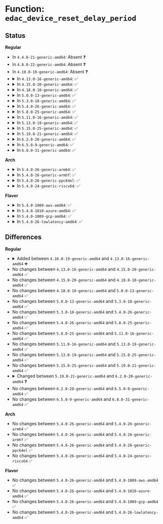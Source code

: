 # Function: <code>edac_device_reset_delay_period</code>

## Status
<b>Regular</b>
<ul>
<li>
In <code>4.4.0-21-generic-amd64</code>: Absent ❓
</li>
<li>
In <code>4.8.0-22-generic-amd64</code>: Absent ❓
</li>
<li>
In <code>4.10.0-19-generic-amd64</code>: Absent ❓
</li>
<li>
<details>
<summary>In <code>4.13.0-16-generic-amd64</code>: ✅</summary>

```c
void edac_device_reset_delay_period(struct edac_device_ctl_info * edac_dev, long unsigned int value)
```

```json
{
  "name": "edac_device_reset_delay_period",
  "collision_type": "Unique Global",
  "inline_type": "No",
  "funcs": [
    {
      "addr": 18446744071586570704,
      "name": "edac_device_reset_delay_period",
      "external": true,
      "loc": "drivers/edac/edac_device.c:426",
      "file": "drivers/edac/edac_device.c",
      "inline": "seen, unknown",
      "caller_inline": [],
      "caller_func": [
        "drivers/edac/edac_device_sysfs.c:edac_device_ctl_poll_msec_store"
      ]
    }
  ],
  "symbols": [
    {
      "addr": 18446744071586570704,
      "name": "edac_device_reset_delay_period",
      "section": ".text",
      "bind": "STB_GLOBAL",
      "size": 71
    }
  ]
}
```
</details>
</li>
<li>
<details>
<summary>In <code>4.15.0-20-generic-amd64</code>: ✅</summary>

```c
void edac_device_reset_delay_period(struct edac_device_ctl_info * edac_dev, long unsigned int value)
```

```json
{
  "name": "edac_device_reset_delay_period",
  "collision_type": "Unique Global",
  "inline_type": "No",
  "funcs": [
    {
      "addr": 18446744071587037744,
      "name": "edac_device_reset_delay_period",
      "external": true,
      "loc": "drivers/edac/edac_device.c:426",
      "file": "drivers/edac/edac_device.c",
      "inline": "seen, unknown",
      "caller_inline": [],
      "caller_func": [
        "drivers/edac/edac_device_sysfs.c:edac_device_ctl_poll_msec_store"
      ]
    }
  ],
  "symbols": [
    {
      "addr": 18446744071587037744,
      "name": "edac_device_reset_delay_period",
      "section": ".text",
      "bind": "STB_GLOBAL",
      "size": 71
    }
  ]
}
```
</details>
</li>
<li>
<details>
<summary>In <code>4.18.0-10-generic-amd64</code>: ✅</summary>

```c
void edac_device_reset_delay_period(struct edac_device_ctl_info * edac_dev, long unsigned int value)
```

```json
{
  "name": "edac_device_reset_delay_period",
  "collision_type": "Unique Global",
  "inline_type": "No",
  "funcs": [
    {
      "addr": 18446744071587335760,
      "name": "edac_device_reset_delay_period",
      "external": true,
      "loc": "drivers/edac/edac_device.c:426",
      "file": "drivers/edac/edac_device.c",
      "inline": "seen, unknown",
      "caller_inline": [],
      "caller_func": [
        "drivers/edac/edac_device_sysfs.c:edac_device_ctl_poll_msec_store"
      ]
    }
  ],
  "symbols": [
    {
      "addr": 18446744071587335760,
      "name": "edac_device_reset_delay_period",
      "section": ".text",
      "bind": "STB_GLOBAL",
      "size": 71
    }
  ]
}
```
</details>
</li>
<li>
<details>
<summary>In <code>5.0.0-13-generic-amd64</code>: ✅</summary>

```c
void edac_device_reset_delay_period(struct edac_device_ctl_info * edac_dev, long unsigned int value)
```

```json
{
  "name": "edac_device_reset_delay_period",
  "collision_type": "Unique Global",
  "inline_type": "No",
  "funcs": [
    {
      "addr": 18446744071587514096,
      "name": "edac_device_reset_delay_period",
      "external": true,
      "loc": "drivers/edac/edac_device.c:426",
      "file": "drivers/edac/edac_device.c",
      "inline": "seen, unknown",
      "caller_inline": [],
      "caller_func": [
        "drivers/edac/edac_device_sysfs.c:edac_device_ctl_poll_msec_store"
      ]
    }
  ],
  "symbols": [
    {
      "addr": 18446744071587514096,
      "name": "edac_device_reset_delay_period",
      "section": ".text",
      "bind": "STB_GLOBAL",
      "size": 71
    }
  ]
}
```
</details>
</li>
<li>
<details>
<summary>In <code>5.3.0-18-generic-amd64</code>: ✅</summary>

```c
void edac_device_reset_delay_period(struct edac_device_ctl_info * edac_dev, long unsigned int value)
```

```json
{
  "name": "edac_device_reset_delay_period",
  "collision_type": "Unique Global",
  "inline_type": "No",
  "funcs": [
    {
      "addr": 18446744071587787952,
      "name": "edac_device_reset_delay_period",
      "external": true,
      "loc": "drivers/edac/edac_device.c:426",
      "file": "drivers/edac/edac_device.c",
      "inline": "seen, unknown",
      "caller_inline": [],
      "caller_func": [
        "drivers/edac/edac_device_sysfs.c:edac_device_ctl_poll_msec_store"
      ]
    }
  ],
  "symbols": [
    {
      "addr": 18446744071587787952,
      "name": "edac_device_reset_delay_period",
      "section": ".text",
      "bind": "STB_GLOBAL",
      "size": 74
    }
  ]
}
```
</details>
</li>
<li>
<details>
<summary>In <code>5.4.0-26-generic-amd64</code>: ✅</summary>

```c
void edac_device_reset_delay_period(struct edac_device_ctl_info * edac_dev, long unsigned int value)
```

```json
{
  "name": "edac_device_reset_delay_period",
  "collision_type": "Unique Global",
  "inline_type": "No",
  "funcs": [
    {
      "addr": 18446744071587992688,
      "name": "edac_device_reset_delay_period",
      "external": true,
      "loc": "drivers/edac/edac_device.c:426",
      "file": "drivers/edac/edac_device.c",
      "inline": "seen, unknown",
      "caller_inline": [],
      "caller_func": [
        "drivers/edac/edac_device_sysfs.c:edac_device_ctl_poll_msec_store"
      ]
    }
  ],
  "symbols": [
    {
      "addr": 18446744071587992688,
      "name": "edac_device_reset_delay_period",
      "section": ".text",
      "bind": "STB_GLOBAL",
      "size": 74
    }
  ]
}
```
</details>
</li>
<li>
<details>
<summary>In <code>5.8.0-25-generic-amd64</code>: ✅</summary>

```c
void edac_device_reset_delay_period(struct edac_device_ctl_info * edac_dev, long unsigned int value)
```

```json
{
  "name": "edac_device_reset_delay_period",
  "collision_type": "Unique Global",
  "inline_type": "No",
  "funcs": [
    {
      "addr": 18446744071588846928,
      "name": "edac_device_reset_delay_period",
      "external": true,
      "loc": "drivers/edac/edac_device.c:426",
      "file": "drivers/edac/edac_device.c",
      "inline": "seen, unknown",
      "caller_inline": [],
      "caller_func": [
        "drivers/edac/edac_device_sysfs.c:edac_device_ctl_poll_msec_store"
      ]
    }
  ],
  "symbols": [
    {
      "addr": 18446744071588846928,
      "name": "edac_device_reset_delay_period",
      "section": ".text",
      "bind": "STB_GLOBAL",
      "size": 74
    }
  ]
}
```
</details>
</li>
<li>
<details>
<summary>In <code>5.11.0-16-generic-amd64</code>: ✅</summary>

```c
void edac_device_reset_delay_period(struct edac_device_ctl_info * edac_dev, long unsigned int value)
```

```json
{
  "name": "edac_device_reset_delay_period",
  "collision_type": "Unique Global",
  "inline_type": "No",
  "funcs": [
    {
      "addr": 18446744071588862656,
      "name": "edac_device_reset_delay_period",
      "external": true,
      "loc": "drivers/edac/edac_device.c:426",
      "file": "drivers/edac/edac_device.c",
      "inline": "seen, unknown",
      "caller_inline": [],
      "caller_func": [
        "drivers/edac/edac_device_sysfs.c:edac_device_ctl_poll_msec_store"
      ]
    }
  ],
  "symbols": [
    {
      "addr": 18446744071588862656,
      "name": "edac_device_reset_delay_period",
      "section": ".text",
      "bind": "STB_GLOBAL",
      "size": 74
    }
  ]
}
```
</details>
</li>
<li>
<details>
<summary>In <code>5.13.0-19-generic-amd64</code>: ✅</summary>

```c
void edac_device_reset_delay_period(struct edac_device_ctl_info * edac_dev, long unsigned int value)
```

```json
{
  "name": "edac_device_reset_delay_period",
  "collision_type": "Unique Global",
  "inline_type": "No",
  "funcs": [
    {
      "addr": 18446744071588749648,
      "name": "edac_device_reset_delay_period",
      "external": true,
      "loc": "drivers/edac/edac_device.c:426",
      "file": "drivers/edac/edac_device.c",
      "inline": "seen, unknown",
      "caller_inline": [],
      "caller_func": [
        "drivers/edac/edac_device_sysfs.c:edac_device_ctl_poll_msec_store"
      ]
    }
  ],
  "symbols": [
    {
      "addr": 18446744071588749648,
      "name": "edac_device_reset_delay_period",
      "section": ".text",
      "bind": "STB_GLOBAL",
      "size": 74
    }
  ]
}
```
</details>
</li>
<li>
<details>
<summary>In <code>5.15.0-25-generic-amd64</code>: ✅</summary>

```c
void edac_device_reset_delay_period(struct edac_device_ctl_info * edac_dev, long unsigned int value)
```

```json
{
  "name": "edac_device_reset_delay_period",
  "collision_type": "Unique Global",
  "inline_type": "No",
  "funcs": [
    {
      "addr": 18446744071589441024,
      "name": "edac_device_reset_delay_period",
      "external": true,
      "loc": "drivers/edac/edac_device.c:426",
      "file": "drivers/edac/edac_device.c",
      "inline": "seen, unknown",
      "caller_inline": [],
      "caller_func": [
        "drivers/edac/edac_device_sysfs.c:edac_device_ctl_poll_msec_store"
      ]
    }
  ],
  "symbols": [
    {
      "addr": 18446744071589441024,
      "name": "edac_device_reset_delay_period",
      "section": ".text",
      "bind": "STB_GLOBAL",
      "size": 74
    }
  ]
}
```
</details>
</li>
<li>
<details>
<summary>In <code>5.19.0-21-generic-amd64</code>: ✅</summary>

```c
void edac_device_reset_delay_period(struct edac_device_ctl_info * edac_dev, long unsigned int value)
```

```json
{
  "name": "edac_device_reset_delay_period",
  "collision_type": "Unique Global",
  "inline_type": "No",
  "funcs": [
    {
      "addr": 18446744071590919152,
      "name": "edac_device_reset_delay_period",
      "external": true,
      "loc": "drivers/edac/edac_device.c:396",
      "file": "drivers/edac/edac_device.c",
      "inline": "seen, unknown",
      "caller_inline": [],
      "caller_func": [
        "drivers/edac/edac_device_sysfs.c:edac_device_ctl_poll_msec_store"
      ]
    }
  ],
  "symbols": [
    {
      "addr": 18446744071590919152,
      "name": "edac_device_reset_delay_period",
      "section": ".text",
      "bind": "STB_GLOBAL",
      "size": 84
    }
  ]
}
```
</details>
</li>
<li>
<details>
<summary>In <code>6.2.0-20-generic-amd64</code>: ✅</summary>

```c
void edac_device_reset_delay_period(struct edac_device_ctl_info * edac_dev, long unsigned int msec)
```

```json
{
  "name": "edac_device_reset_delay_period",
  "collision_type": "Unique Global",
  "inline_type": "No",
  "funcs": [
    {
      "addr": 18446744071592617984,
      "name": "edac_device_reset_delay_period",
      "external": true,
      "loc": "drivers/edac/edac_device.c:399",
      "file": "drivers/edac/edac_device.c",
      "inline": "seen, unknown",
      "caller_inline": [],
      "caller_func": [
        "drivers/edac/edac_device_sysfs.c:edac_device_ctl_poll_msec_store"
      ]
    }
  ],
  "symbols": [
    {
      "addr": 18446744071592617984,
      "name": "edac_device_reset_delay_period",
      "section": ".text",
      "bind": "STB_GLOBAL",
      "size": 102
    }
  ]
}
```
</details>
</li>
<li>
<details>
<summary>In <code>6.5.0-9-generic-amd64</code>: ✅</summary>

```c
void edac_device_reset_delay_period(struct edac_device_ctl_info * edac_dev, long unsigned int msec)
```

```json
{
  "name": "edac_device_reset_delay_period",
  "collision_type": "Unique Global",
  "inline_type": "No",
  "funcs": [
    {
      "addr": 18446744071593048576,
      "name": "edac_device_reset_delay_period",
      "external": true,
      "loc": "drivers/edac/edac_device.c:399",
      "file": "drivers/edac/edac_device.c",
      "inline": "seen, unknown",
      "caller_inline": [],
      "caller_func": [
        "drivers/edac/edac_device_sysfs.c:edac_device_ctl_poll_msec_store"
      ]
    }
  ],
  "symbols": [
    {
      "addr": 18446744071593048576,
      "name": "edac_device_reset_delay_period",
      "section": ".text",
      "bind": "STB_GLOBAL",
      "size": 100
    }
  ]
}
```
</details>
</li>
<li>
<details>
<summary>In <code>6.8.0-31-generic-amd64</code>: ✅</summary>

```c
void edac_device_reset_delay_period(struct edac_device_ctl_info * edac_dev, long unsigned int msec)
```

```json
{
  "name": "edac_device_reset_delay_period",
  "collision_type": "Unique Global",
  "inline_type": "No",
  "funcs": [
    {
      "addr": 18446744071593800368,
      "name": "edac_device_reset_delay_period",
      "external": true,
      "loc": "drivers/edac/edac_device.c:399",
      "file": "drivers/edac/edac_device.c",
      "inline": "seen, unknown",
      "caller_inline": [],
      "caller_func": [
        "drivers/edac/edac_device_sysfs.c:edac_device_ctl_poll_msec_store"
      ]
    }
  ],
  "symbols": [
    {
      "addr": 18446744071593800368,
      "name": "edac_device_reset_delay_period",
      "section": ".text",
      "bind": "STB_GLOBAL",
      "size": 100
    }
  ]
}
```
</details>
</li>
</ul>
<b>Arch</b>
<ul>
<li>
<details>
<summary>In <code>5.4.0-26-generic-arm64</code>: ✅</summary>

```c
void edac_device_reset_delay_period(struct edac_device_ctl_info * edac_dev, long unsigned int value)
```

```json
{
  "name": "edac_device_reset_delay_period",
  "collision_type": "Unique Global",
  "inline_type": "No",
  "funcs": [
    {
      "addr": 18446603336501237320,
      "name": "edac_device_reset_delay_period",
      "external": true,
      "loc": "drivers/edac/edac_device.c:426",
      "file": "drivers/edac/edac_device.c",
      "inline": "seen, unknown",
      "caller_inline": [],
      "caller_func": [
        "drivers/edac/edac_device_sysfs.c:edac_device_ctl_poll_msec_store"
      ]
    }
  ],
  "symbols": [
    {
      "addr": 18446603336501237320,
      "name": "edac_device_reset_delay_period",
      "section": ".text",
      "bind": "STB_GLOBAL",
      "size": 116
    }
  ]
}
```
</details>
</li>
<li>
<details>
<summary>In <code>5.4.0-26-generic-armhf</code>: ✅</summary>

```c
void edac_device_reset_delay_period(struct edac_device_ctl_info * edac_dev, long unsigned int value)
```

```json
{
  "name": "edac_device_reset_delay_period",
  "collision_type": "Unique Global",
  "inline_type": "No",
  "funcs": [
    {
      "addr": 3233741500,
      "name": "edac_device_reset_delay_period",
      "external": true,
      "loc": "drivers/edac/edac_device.c:426",
      "file": "drivers/edac/edac_device.c",
      "inline": "seen, unknown",
      "caller_inline": [],
      "caller_func": [
        "drivers/edac/edac_device_sysfs.c:edac_device_ctl_poll_msec_store"
      ]
    }
  ],
  "symbols": [
    {
      "addr": 3233741500,
      "name": "edac_device_reset_delay_period",
      "section": ".text",
      "bind": "STB_GLOBAL",
      "size": 80
    }
  ]
}
```
</details>
</li>
<li>
<details>
<summary>In <code>5.4.0-26-generic-ppc64el</code>: ✅</summary>

```c
void edac_device_reset_delay_period(struct edac_device_ctl_info * edac_dev, long unsigned int value)
```

```json
{
  "name": "edac_device_reset_delay_period",
  "collision_type": "Unique Global",
  "inline_type": "No",
  "funcs": [
    {
      "addr": 13835058055294768816,
      "name": "edac_device_reset_delay_period",
      "external": true,
      "loc": "drivers/edac/edac_device.c:426",
      "file": "drivers/edac/edac_device.c",
      "inline": "seen, unknown",
      "caller_inline": [],
      "caller_func": [
        "drivers/edac/edac_device_sysfs.c:edac_device_ctl_poll_msec_store"
      ]
    }
  ],
  "symbols": [
    {
      "addr": 13835058055294768816,
      "name": "edac_device_reset_delay_period",
      "section": ".text",
      "bind": "STB_GLOBAL",
      "size": 192
    }
  ]
}
```
</details>
</li>
<li>
<details>
<summary>In <code>5.4.0-24-generic-riscv64</code>: ✅</summary>

```c
void edac_device_reset_delay_period(struct edac_device_ctl_info * edac_dev, long unsigned int value)
```

```json
{
  "name": "edac_device_reset_delay_period",
  "collision_type": "Unique Global",
  "inline_type": "No",
  "funcs": [
    {
      "addr": 18446743936277931214,
      "name": "edac_device_reset_delay_period",
      "external": true,
      "loc": "drivers/edac/edac_device.c:426",
      "file": "drivers/edac/edac_device.c",
      "inline": "seen, unknown",
      "caller_inline": [],
      "caller_func": [
        "drivers/edac/edac_device_sysfs.c:edac_device_ctl_poll_msec_store"
      ]
    }
  ],
  "symbols": [
    {
      "addr": 18446743936277931214,
      "name": "edac_device_reset_delay_period",
      "section": ".text",
      "bind": "STB_GLOBAL",
      "size": 100
    }
  ]
}
```
</details>
</li>
</ul>
<b>Flavor</b>
<ul>
<li>
<details>
<summary>In <code>5.4.0-1009-aws-amd64</code>: ✅</summary>

```c
void edac_device_reset_delay_period(struct edac_device_ctl_info * edac_dev, long unsigned int value)
```

```json
{
  "name": "edac_device_reset_delay_period",
  "collision_type": "Unique Global",
  "inline_type": "No",
  "funcs": [
    {
      "addr": 18446744071587623664,
      "name": "edac_device_reset_delay_period",
      "external": true,
      "loc": "drivers/edac/edac_device.c:426",
      "file": "drivers/edac/edac_device.c",
      "inline": "seen, unknown",
      "caller_inline": [],
      "caller_func": [
        "drivers/edac/edac_device_sysfs.c:edac_device_ctl_poll_msec_store"
      ]
    }
  ],
  "symbols": [
    {
      "addr": 18446744071587623664,
      "name": "edac_device_reset_delay_period",
      "section": ".text",
      "bind": "STB_GLOBAL",
      "size": 74
    }
  ]
}
```
</details>
</li>
<li>
<details>
<summary>In <code>5.4.0-1010-azure-amd64</code>: ✅</summary>

```c
void edac_device_reset_delay_period(struct edac_device_ctl_info * edac_dev, long unsigned int value)
```

```json
{
  "name": "edac_device_reset_delay_period",
  "collision_type": "Unique Global",
  "inline_type": "No",
  "funcs": [
    {
      "addr": 18446744071587391680,
      "name": "edac_device_reset_delay_period",
      "external": true,
      "loc": "drivers/edac/edac_device.c:426",
      "file": "drivers/edac/edac_device.c",
      "inline": "seen, unknown",
      "caller_inline": [],
      "caller_func": [
        "drivers/edac/edac_device_sysfs.c:edac_device_ctl_poll_msec_store"
      ]
    }
  ],
  "symbols": [
    {
      "addr": 18446744071587391680,
      "name": "edac_device_reset_delay_period",
      "section": ".text",
      "bind": "STB_GLOBAL",
      "size": 74
    }
  ]
}
```
</details>
</li>
<li>
<details>
<summary>In <code>5.4.0-1009-gcp-amd64</code>: ✅</summary>

```c
void edac_device_reset_delay_period(struct edac_device_ctl_info * edac_dev, long unsigned int value)
```

```json
{
  "name": "edac_device_reset_delay_period",
  "collision_type": "Unique Global",
  "inline_type": "No",
  "funcs": [
    {
      "addr": 18446744071587948832,
      "name": "edac_device_reset_delay_period",
      "external": true,
      "loc": "drivers/edac/edac_device.c:426",
      "file": "drivers/edac/edac_device.c",
      "inline": "seen, unknown",
      "caller_inline": [],
      "caller_func": [
        "drivers/edac/edac_device_sysfs.c:edac_device_ctl_poll_msec_store"
      ]
    }
  ],
  "symbols": [
    {
      "addr": 18446744071587948832,
      "name": "edac_device_reset_delay_period",
      "section": ".text",
      "bind": "STB_GLOBAL",
      "size": 74
    }
  ]
}
```
</details>
</li>
<li>
<details>
<summary>In <code>5.4.0-26-lowlatency-amd64</code>: ✅</summary>

```c
void edac_device_reset_delay_period(struct edac_device_ctl_info * edac_dev, long unsigned int value)
```

```json
{
  "name": "edac_device_reset_delay_period",
  "collision_type": "Unique Global",
  "inline_type": "No",
  "funcs": [
    {
      "addr": 18446744071588064176,
      "name": "edac_device_reset_delay_period",
      "external": true,
      "loc": "drivers/edac/edac_device.c:426",
      "file": "drivers/edac/edac_device.c",
      "inline": "seen, unknown",
      "caller_inline": [],
      "caller_func": [
        "drivers/edac/edac_device_sysfs.c:edac_device_ctl_poll_msec_store"
      ]
    }
  ],
  "symbols": [
    {
      "addr": 18446744071588064176,
      "name": "edac_device_reset_delay_period",
      "section": ".text",
      "bind": "STB_GLOBAL",
      "size": 74
    }
  ]
}
```
</details>
</li>
</ul>

## Differences
<b>Regular</b>
<ul>
<li>
<details>
<summary>Added between <code>4.10.0-19-generic-amd64</code> and <code>4.13.0-16-generic-amd64</code> ➕</summary>

```c
void edac_device_reset_delay_period(struct edac_device_ctl_info * edac_dev, long unsigned int value)
```
</details>
</li>
<li>
No changes between <code>4.13.0-16-generic-amd64</code> and <code>4.15.0-20-generic-amd64</code> ✅
</li>
<li>
No changes between <code>4.15.0-20-generic-amd64</code> and <code>4.18.0-10-generic-amd64</code> ✅
</li>
<li>
No changes between <code>4.18.0-10-generic-amd64</code> and <code>5.0.0-13-generic-amd64</code> ✅
</li>
<li>
No changes between <code>5.0.0-13-generic-amd64</code> and <code>5.3.0-18-generic-amd64</code> ✅
</li>
<li>
No changes between <code>5.3.0-18-generic-amd64</code> and <code>5.4.0-26-generic-amd64</code> ✅
</li>
<li>
No changes between <code>5.4.0-26-generic-amd64</code> and <code>5.8.0-25-generic-amd64</code> ✅
</li>
<li>
No changes between <code>5.8.0-25-generic-amd64</code> and <code>5.11.0-16-generic-amd64</code> ✅
</li>
<li>
No changes between <code>5.11.0-16-generic-amd64</code> and <code>5.13.0-19-generic-amd64</code> ✅
</li>
<li>
No changes between <code>5.13.0-19-generic-amd64</code> and <code>5.15.0-25-generic-amd64</code> ✅
</li>
<li>
No changes between <code>5.15.0-25-generic-amd64</code> and <code>5.19.0-21-generic-amd64</code> ✅
</li>
<li>
<details>
<summary>Changed between <code>5.19.0-21-generic-amd64</code> and <code>6.2.0-20-generic-amd64</code> ❓</summary>
<ul>
<li>
<b>Param added. </b>
<code>long unsigned int msec</code>
</li>
<li>
<b>Param removed. </b>
<code>long unsigned int value</code>
</li>
</ul>
</details>
</li>
<li>
No changes between <code>6.2.0-20-generic-amd64</code> and <code>6.5.0-9-generic-amd64</code> ✅
</li>
<li>
No changes between <code>6.5.0-9-generic-amd64</code> and <code>6.8.0-31-generic-amd64</code> ✅
</li>
</ul>
<b>Arch</b>
<ul>
<li>
No changes between <code>5.4.0-26-generic-amd64</code> and <code>5.4.0-26-generic-arm64</code> ✅
</li>
<li>
No changes between <code>5.4.0-26-generic-amd64</code> and <code>5.4.0-26-generic-armhf</code> ✅
</li>
<li>
No changes between <code>5.4.0-26-generic-amd64</code> and <code>5.4.0-26-generic-ppc64el</code> ✅
</li>
<li>
No changes between <code>5.4.0-26-generic-amd64</code> and <code>5.4.0-24-generic-riscv64</code> ✅
</li>
</ul>
<b>Flavor</b>
<ul>
<li>
No changes between <code>5.4.0-26-generic-amd64</code> and <code>5.4.0-1009-aws-amd64</code> ✅
</li>
<li>
No changes between <code>5.4.0-26-generic-amd64</code> and <code>5.4.0-1010-azure-amd64</code> ✅
</li>
<li>
No changes between <code>5.4.0-26-generic-amd64</code> and <code>5.4.0-1009-gcp-amd64</code> ✅
</li>
<li>
No changes between <code>5.4.0-26-generic-amd64</code> and <code>5.4.0-26-lowlatency-amd64</code> ✅
</li>
</ul>
